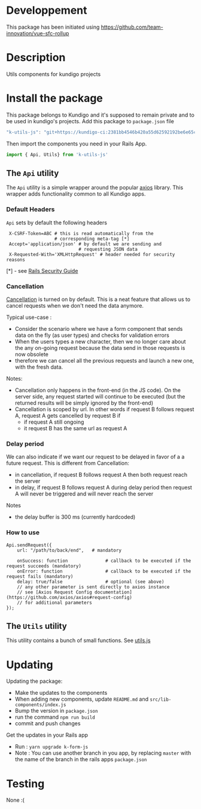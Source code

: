 # Developpement

This package has been initiated using https://github.com/team-innovation/vue-sfc-rollup

# Description

Utils components for kundigo projects

# Install the package

This package belongs to Kundigo and it's supposed to remain private and to be used in kundigo's projects. Add this package to `package.json` file

```js
"k-utils-js": "git+https://kundigo-ci:2381bb4546b420a55d62592192be6e65c201bf06@github.com/kundigo/k-utils-js.git#master",
```

Then import the components you need in your Rails App.

```js
import { Api, Utils} from 'k-utils-js'
```

## The `Api` utility

The `Api` utility is a simple wrapper around the popular [axios](https://github.com/axios/axios) library. This wrapper adds functionality common to all Kundigo apps.

### Default Headers

`Api`  sets by default the following headers
   
     X-CSRF-Token=ABC # this is read automatically from the
                      # corresponding meta-tag [*]
     Accept='application/json' # by default we are sending and 
                               # requesting JSON data
     X-Requested-With='XMLHttpRequest' # header needed for security reasons


[*] - see [Rails Security Guide](https://guides.rubyonrails.org/security.html#csrf-countermeasures)

### Cancellation

[Cancellation](https://github.com/axios/axios#cancellation) is turned on by default. This is a neat feature that allows us to cancel requests when we don't need the data anymore.

Typical use-case :
* Consider the scenario where we have a form component that sends data on the fly (as user types) and checks for validation errors 
* When the users types a new character, then we no longer care about the any on-going request because the data send in those requests is now obsolete
* therefore we can cancel all the previous requests and launch a new one, with the fresh data. 

Notes:

* Cancellation only happens in the front-end (in the JS code). On the server side, any request started will continue to be executed (but the returned results will be simply ignored by the front-end)
* Cancellation is scoped by url. In other words if request B follows request A, request A gets cancelled by request B if
    * if request A still ongoing
    * it request B has the same url as request A

### Delay period

We can also indicate if we want our request to be delayed in favor of a a future request. This is different from Cancellation:
* in cancellation, if request B follows request A then both request reach the server
* in delay, if request B follows request A during delay period then request A will never be triggered and will never reach the server

Notes
* the delay buffer is 300 ms (currently hardcoded)

### How to use

    Api.sendRequest({
        url: "/path/to/back/end",   # mandatory

        onSuccess: function              # callback to be executed if the request succeeds (mandatory)
        onError: function                # callback to be executed if the request fails (mandatory)
        delay: true/false                # optional (see above)
        // any other parameter is sent directly to axios instance
        // see [Axios Request Config documentation](https://github.com/axios/axios#request-config) 
        // for additional parameters
    });



## The `Utils` utility

This utility contains a bunch of small functions. 
See [utils.js](src/lib-components/utils.js)


# Updating

Updating the package:

* Make the updates to the components
* When adding new components, update `README.md` and `src/lib-components/index.js`
* Bump the version in `package.json`
* run the command `npm run build`
* commit and push changes

Get the updates in your Rails app

* Run :  `yarn upgrade k-form-js`
* Note : You can use another branch in you app, by replacing `master` with the name of the branch in the rails apps `package.json` 

# Testing

None :( 